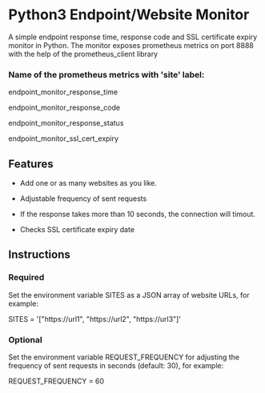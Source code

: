 # Python3 Endpoint/Website Monitor

A simple endpoint response time, response code and SSL certificate expiry monitor in Python.
The monitor exposes prometheus metrics on port 8888 with the help of the prometheus_client library


### Name of the prometheus metrics with 'site' label:

endpoint_monitor_response_time

endpoint_monitor_response_code

endpoint_monitor_response_status

endpoint_monitor_ssl_cert_expiry


## Features

- Add one or as many websites as you like.

- Adjustable frequency of sent requests

- If the response takes more than 10 seconds, the connection will timout.

- Checks SSL certificate expiry date


## Instructions

### Required

Set the environment variable SITES as a JSON array of website URLs, for example:

SITES = '["https://url1", "https://url2", "https://url3"]'


### Optional

Set the environment variable REQUEST_FREQUENCY for adjusting the frequency of sent requests in seconds (default: 30), for example:

REQUEST_FREQUENCY = 60
